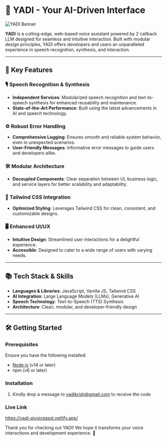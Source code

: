 # 🌟 YADI - Your AI-Driven Interface

![YADI Banner](https://postimg.cc/62xHpyRH)

**YADI** is a cutting-edge, web-based voice assistant powered by 2 callback LLM designed for seamless and intuitive interaction. Built with modular design principles, YADI offers developers and users an unparalleled experience in speech recognition, synthesis, and interaction.

---

## 🚀 Key Features

### 🎙️ Speech Recognition & Synthesis
- **Independent Services**: Modularized speech recognition and text-to-speech synthesis for enhanced reusability and maintenance.
- **State-of-the-Art Performance**: Built using the latest advancements in AI and speech technology.

### ⚙️ Robust Error Handling
- **Comprehensive Logging**: Ensures smooth and reliable system behavior, even in unexpected scenarios.
- **User-Friendly Messages**: Informative error messages to guide users and developers alike.

### 🛠 Modular Architecture
- **Decoupled Components**: Clear separation between UI, business logic, and service layers for better scalability and adaptability.

### 🎨 Tailwind CSS Integration
- **Optimized Styling**: Leverages Tailwind CSS for clean, consistent, and customizable designs.

### 🖥️ Enhanced UI/UX
- **Intuitive Design**: Streamlined user interactions for a delightful experience.
- **Accessible**: Designed to cater to a wide range of users with varying needs.

---

## 📚 Tech Stack & Skills

- **Languages & Libraries**: JavaScript, Vanilla JS, Tailwind CSS
- **AI Integration**: Large Language Models (LLMs), Generative AI
- **Speech Technology**: Text-to-Speech (TTS) Synthesis
- **Architecture**: Clean, modular, and developer-friendly design

---

## 🛠️ Getting Started

### Prerequisites
Ensure you have the following installed:
- [Node.js](https://nodejs.org/) (v14 or later)
- npm (v6 or later)

### Installation
1. Kindly drop a message to yadikrish@gmail.com to receive the code

### Live Link
https://yadi-aivoiceasst.netlify.app/

Thank you for checking out YADI! We hope it transforms your voice interactions and development experience. 🌟

